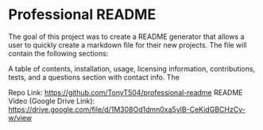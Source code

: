 # Professional README


The goal of this project was to create a README generator that allows a user to quickly create a markdown file for their new projects. The file will contain the following sections:

A table of contents, installation, usage, licensing information, contributions, tests, and a questions section with contact info. The

Repo Link: https://github.com/TonyT504/professional-readme
README Video (Google Drive Link): https://drive.google.com/file/d/1M308Od1dmn0xa5yIB-CeKidGBCHzCv-w/view


